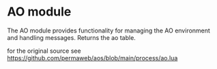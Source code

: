 # AO module
The AO module provides functionality for managing the AO environment and handling messages. Returns the ao table.


for the original source see https://github.com/permaweb/aos/blob/main/process/ao.lua